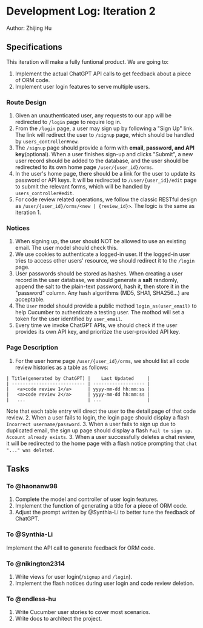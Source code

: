 # Development Log: Iteration 2

Author: Zhijing Hu

## Specifications

This iteration will make a fully funtional product. We are going to:

1. Implement the actual ChatGPT API calls to get feedback about a piece of ORM code.
2. Implement user login features to serve multiple users.

### Route Design

1. Given an unauthenticated user, any requests to our app will be redirected to `/login` page to require log in.
2. From the `/login` page, a user may sign up by following a "Sign Up" link. The link will redirect 
the user to `/signup` page, which should be handled by `users_controller#new`.
3. The `/signup` page should provide a form with **email, password, and API key**(optional). When a user finishes
sign-up and clicks "Submit", a new user record should be added to the database, and the user should be redirected to
its own home page `/user/{user_id}/orms`.
4. In the user's home page, there should be a link for the user to update its password or API keys. 
It will be redirected to `/user/{user_id}/edit` page to submit the relevant forms, which will be handled by
`users_controller#edit`.
5. For code review related operations, we follow the classic RESTful design as 
`/user/{user_id}/orms/<new | {review_id}>`. The logic is the same as iteration 1.

### Notices

1. When signing up, the user should NOT be allowed to use an existing email. The user model should check this.
2. We use cookies to authenticate a logged-in user. If the logged-in user tries to access other users' resource,
we should redirect it to the `/login` page.
3. User passwords should be stored as hashes. When creating a user record in the user database, we should generate
a **salt** randomly, append the salt to the plain-text password, hash it, then store it in the "password" column. 
Any hash algorithms (MD5, SHA1, SHA256...) are acceptable.
4. The `User` model should provide a public method `login_as(user_email)` to help Cucumber to authenticate 
a testing user. The mothod will set a token for the user identified by `user_email`.
5. Every time we invoke ChatGPT APIs, we should check if the user provides its own API key, and prioritize the 
user-provided API key.

### Page Description

1. For the user home page `/user/{user_id}/orms`, we should list all code review histories as a table as follows:
```
| Title(generated by ChatGPT) |    Last Updated     |
| --------------------------- | ------------------- |
|   <a>code review 1</a>      | yyyy-mm-dd hh:mm:ss |
|   <a>code review 2</a>      | yyyy-mm-dd hh:mm:ss |
|   ...                       | ...                 |
```
Note that each table entry will direct the user to the detail page of that code review.
2. When a user fails to login, the login page should display a flash `Incorrect username/password`.
3. When a user fails to sign up due to duplicated email, the sign up page should display a flash `Fail to sign up. Account already exists`.
3. When a user successfully deletes a chat review, it will be redirected to the home page with a flash
notice prompting that `chat "..." was deleted`.

## Tasks

### To @haonanw98

1. Complete the model and controller of user login features.
2. Implement the function of generating a title for a piece of ORM code.
3. Adjust the prompt written by @Synthia-Li to better tune the feedback of ChatGPT.

### To @Synthia-Li

Implement the API call to generate feedback for ORM code.

### To @nikington2314

1. Write views for user login(`/signup` and `/login`).
2. Implement the flash notices during user login and code review deletion.

### To @endless-hu

1. Write Cucumber user stories to cover most scenarios. 
2. Write docs to architect the project.
